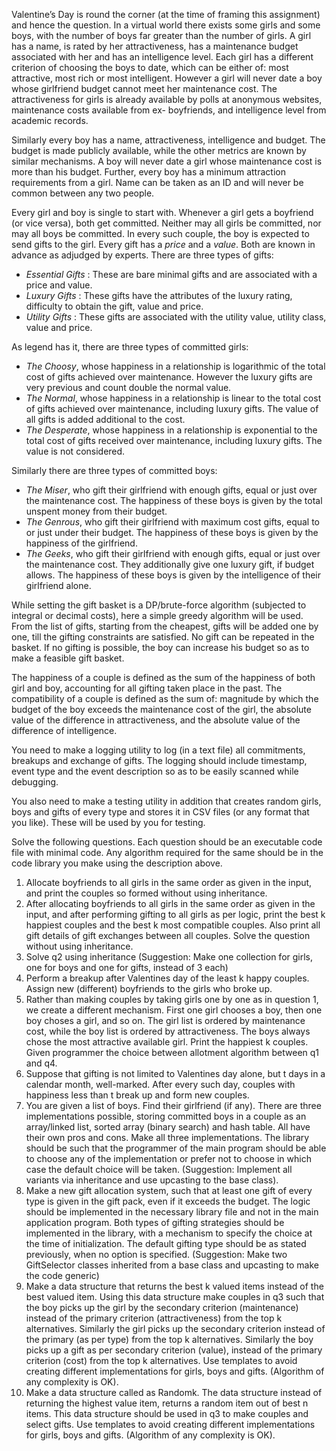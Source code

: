Valentine’s Day is round the corner (at the time of framing this assignment) and hence the question. In a virtual world there exists some girls and some boys, with the number of boys far greater than the number of girls. A girl has a name, is rated by her attractiveness, has a maintenance budget associated with her and has an intelligence level. Each girl has a different criterion of choosing the boys to date, which can be either of: most attractive, most rich or most intelligent. However a girl will never date a boy whose girlfriend budget cannot meet her maintenance cost. The attractiveness for girls is already available by polls at anonymous websites, maintenance costs available from ex-
boyfriends, and intelligence level from academic records.

Similarly every boy has a name, attractiveness, intelligence and budget. The budget is made publicly available, while the other metrics are known by similar mechanisms. A boy will never date a girl whose maintenance cost is more than his budget. Further, every boy has a minimum attraction requirements from a girl. Name can be taken as an ID and will never be common between any two people.

Every girl and boy is single to start with. Whenever a girl gets a boyfriend (or vice versa), both get committed. Neither may all girls be committed, nor may all boys be committed. In every such couple, the boy is expected to send gifts to the girl. Every gift has a _price_ and a _value_. Both are known in advance as adjudged by experts. There are three types of gifts:

* _Essential Gifts_ : These are bare minimal gifts and are associated with a price and value.
* _Luxury Gifts_ : These gifts have the attributes of the luxury rating, difficulty to obtain the gift, value and price.
* _Utility Gifts_ : These gifts are associated with the utility value, utility class, value and price.

As legend has it, there are three types of committed girls:

* _The Choosy_, whose happiness in a relationship is logarithmic of the total cost of gifts achieved over maintenance. However the luxury gifts are very previous and count double the normal value.
* _The Normal_, whose happiness in a relationship is linear to the total cost of gifts achieved over maintenance, including luxury gifts. The value of all gifts is added additional to the cost.
* _The Desperate_, whose happiness in a relationship is exponential to the total cost of gifts received over maintenance, including luxury gifts. The value is not considered.

Similarly there are three types of committed boys:

* _The Miser_, who gift their girlfriend with enough gifts, equal or just over the maintenance cost. The happiness of these boys is given by the total unspent money from their budget.
* _The Genrous_, who gift their girlfriend with maximum cost gifts, equal to or just under their budget. The happiness of these boys is given by the happiness of the girlfriend.
* _The Geeks_, who gift their girlfriend with enough gifts, equal or just over the maintenance cost. They additionally give one luxury gift, if budget allows. The happiness of these boys is given by the intelligence of their girlfriend alone.

While setting the gift basket is a DP/brute-force algorithm (subjected to integral or decimal costs), here a simple greedy algorithm will be used. From the list of gifts, starting from the cheapest, gifts will be added one by one, till the gifting constraints are satisfied. No gift can be repeated in the basket. If no gifting is possible, the boy can increase his budget so as to make a feasible gift basket.

The happiness of a couple is defined as the sum of the happiness of both girl and boy, accounting for all gifting taken place in the past. The compatibility of a couple is defined as the sum of: magnitude by which the budget of the boy exceeds the maintenance cost of the girl, the absolute value of the difference in attractiveness, and the absolute value of the difference of intelligence.

You need to make a logging utility to log (in a text file) all commitments, breakups and exchange of gifts. The logging should include timestamp, event type and the event description so as to be easily scanned while debugging.

You also need to make a testing utility in addition that creates random girls, boys and gifts of every type and stores it in CSV files (or any format that you like). These will be used by you for testing.

Solve the following questions. Each question should be an executable code file with minimal code. Any algorithm required for the same should be in the code library you make using the description above.

1. Allocate boyfriends to all girls in the same order as given in the input, and print the couples so formed without using inheritance.
2. After allocating boyfriends to all girls in the same order as given in the input, and after performing gifting to all girls as per logic, print the best k happiest couples and the best k most compatible couples. Also print all gift details of gift exchanges between all couples. Solve the question without using inheritance.
3. Solve q2 using inheritance (Suggestion: Make one collection for girls, one for boys and one for gifts, instead of 3 each)
4. Perform a breakup after Valentines day of the least k happy couples. Assign new (different) boyfriends to the girls who broke up.
5. Rather than making couples by taking girls one by one as in question 1, we create a different mechanism. First one girl chooses a boy, then one boy choses a girl, and so on. The girl list is ordered by maintenance cost, while the boy list is ordered by attractiveness. The boys always chose the most attractive available girl. Print the happiest k couples. Given programmer the choice between allotment algorithm between q1 and q4.
6. Suppose that gifting is not limited to Valentines day alone, but t days in a calendar month, well-marked. After every such day, couples with happiness less than t break up and form new couples.
7. You are given a list of boys. Find their girlfriend (if any). There are three implementations possible, storing committed boys in a couple as an array/linked list, sorted array (binary search) and hash table. All have their own pros and cons. Make all three implementations. The library should be such that the programmer of the main program should be able to choose any of the implementation or prefer not to choose in which case the default choice will be taken. (Suggestion: Implement all variants via inheritance and use upcasting to the base class).
8. Make a new gift allocation system, such that at least one gift of every type is given in the gift pack, even if it exceeds the budget. The logic should be implemented in the necessary library file and not in the main application program. Both types of gifting strategies should be implemented in the library, with a mechanism to specify the choice at the time of initialization. The default gifting type should be as stated previously, when no option is specified. (Suggestion: Make two GiftSelector classes inherited from a base class and upcasting to make the code generic)
9. Make a data structure that returns the best k valued items instead of the best valued item. Using this data structure make couples in q3 such that the boy picks up the girl by the secondary criterion (maintenance) instead of the primary criterion (attractiveness) from the top k alternatives. Similarly the girl picks up the secondary criterion instead of the primary (as per type) from the top k alternatives. Similarly the boy picks up a gift as per secondary criterion (value), instead of the primary criterion (cost) from the top k alternatives. Use templates to avoid creating different implementations for girls, boys and gifts. (Algorithm of any complexity is OK).
10. Make a data structure called as Randomk. The data structure instead of returning the highest value item, returns a random item out of best n items. This data structure should be used in q3 to make couples and select gifts. Use templates to avoid creating different implementations for girls, boys and gifts. (Algorithm of any complexity is OK).

